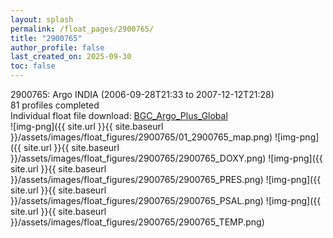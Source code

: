 ```yaml
---
layout: splash
permalink: /float_pages/2900765/
title: "2900765"
author_profile: false
last_created_on: 2025-09-30
toc: false
---
```

 
2900765: Argo INDIA (2006-09-28T21:33 to 2007-12-12T21:28)\
81 profiles completed\
Individual float file download: [BGC_Argo_Plus_Global](https://ftp.soest.hawaii.edu/bgc_argo_plus/Individual_Floats/outliers_removed/2900765_Sprof_processed.nc)\
![img-png]({{ site.url }}{{ site.baseurl }}/assets/images/float_figures/2900765/01_2900765_map.png)
![img-png]({{ site.url }}{{ site.baseurl }}/assets/images/float_figures/2900765/2900765_DOXY.png)
![img-png]({{ site.url }}{{ site.baseurl }}/assets/images/float_figures/2900765/2900765_PRES.png)
![img-png]({{ site.url }}{{ site.baseurl }}/assets/images/float_figures/2900765/2900765_PSAL.png)
![img-png]({{ site.url }}{{ site.baseurl }}/assets/images/float_figures/2900765/2900765_TEMP.png)
